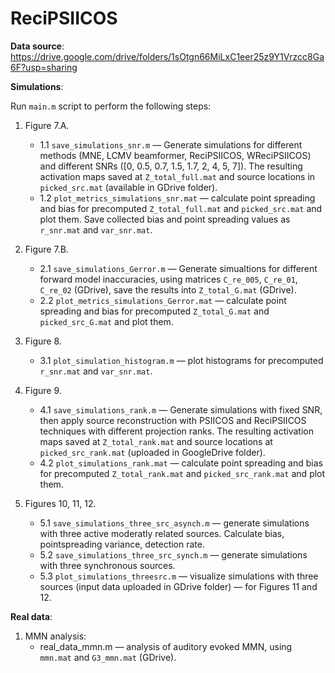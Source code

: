 # ReciPSIICOS

**Data source**: https://drive.google.com/drive/folders/1sOtgn66MiLxC1eer25z9Y1Vrzcc8Ga6F?usp=sharing

**Simulations**:

Run `main.m` script to perform the following steps:

1. Figure 7.A.
	* 1.1 `save_simulations_snr.m` — Generate simulations for different methods (MNE, LCMV beamformer, ReciPSIICOS, WReciPSIICOS) and different SNRs ([0, 0.5, 0.7, 1.5, 1.7, 2, 4, 5, 7]). The resulting activation maps saved at `Z_total_full.mat` and source locations in `picked_src.mat` (available in GDrive folder).
	* 1.2 `plot_metrics_simulations_snr.mat` — calculate point spreading and bias for precomputed `Z_total_full.mat` and `picked_src.mat` and plot them. Save collected bias and point spreading values as `r_snr.mat` and `var_snr.mat`.

2. Figure 7.B.
	* 2.1 `save_simulations_Gerror.m` — Generate simualtions for different forward model inaccuracies, using matrices `C_re_005`, `C_re_01`, `C_re_02` (GDrive), save the results into `Z_total_G.mat` (GDrive).
	* 2.2 `plot_metrics_simulations_Gerror.mat` — calculate point spreading and bias for precomputed `Z_total_G.mat` and `picked_src_G.mat` and plot them.

3. Figure 8.
	* 3.1 `plot_simulation_histogram.m` — plot histograms for precomputed `r_snr.mat` and `var_snr.mat`.

4. Figure 9.
	* 4.1 `save_simulations_rank.m` — Generate simulations with fixed SNR, then apply source reconstruction with PSIICOS and ReciPSIICOS techniques with different projection ranks. The resulting activation maps saved at `Z_total_rank.mat` and source locations at `picked_src_rank.mat` (uploaded in GoogleDrive folder).
	* 4.2 `plot_simulations_rank.mat` — calculate point spreading and bias for precomputed `Z_total_rank.mat` and `picked_src_rank.mat` and plot them.

5. Figures 10, 11, 12.
	* 5.1 `save_simulations_three_src_asynch.m` — generate simulations with three active moderatly related sources. Calculate bias, pointspreading variance, detection rate.
	* 5.2 `save_simulations_three_src_synch.m` — generate simulations with three synchronous sources.
	* 5.3 `plot_simulations_threesrc.m` — visualize simulations with three sources (input data uploaded in GDrive folder) — for Figures 11 and 12.

**Real data**:

1. MMN analysis:
	* real_data_mmn.m — analysis of auditory evoked MMN, using `mmn.mat` and `G3_mmn.mat` (GDrive).
